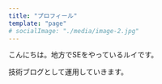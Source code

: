 ```yaml
---
title: "プロフィール"
template: "page"
# socialImage: "./media/image-2.jpg"
---
```


こんにちは。地方でSEをやっているルイです。

技術ブログとして運用していきます。
